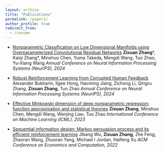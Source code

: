 ```yaml
---
layout: archive
title: "Publications"
permalink: /papers/
author_profile: true
redirect_from:
  - /resume
---
```



* [Nonparametric Classification on Low Dimensional Manifolds using Overparameterized Convolutional Residual Networks](https://arxiv.org/abs/2307.01649)
  **Zixuan Zhang**\*, Kaiqi Zhang\*, Minshuo Chen, Yuma Takeda, Mengdi Wang, Tuo Zhao, Yu-Xiang Wang
  *Annual Conference on Neural Information Processing Systems (NeurIPS), 2024*

* [Robust Reinforcement Learning from Corrupted Human Feedback](https://arxiv.org/abs/2406.15568)
  Alexander Bukharin, Ilgee Hong, Haoming Jiang, Zichong Li, Qingru Zhang, **Zixuan Zhang**, Tuo Zhao
  *Annual Conference on Neural Information Processing Systems (NeurIPS), 2024*

* [Effective Minkowski dimension of deep nonparametric regression: function approximation and statistical theories](https://proceedings.mlr.press/v202/zhang23f.html)
  **Zixuan Zhang**, Minshuo Chen, Mengdi Wang, Wenjing Liao, Tuo Zhao
  *International Conference on Machine Learning (ICML), 2023*


* [Sequential information design: Markov persuasion process and its efficient reinforcement learning](https://arxiv.org/abs/2202.10678)
  Jibang Wu, **Zixuan Zhang**, Zhe Feng, Zhaoran Wang, Zhuoran Yang, Michael I Jordan, Haifeng Xu
  *ACM Conference on Economics and Computation, 2022*
